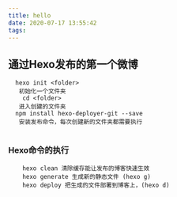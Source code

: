 ```yaml
---
title: hello
date: 2020-07-17 13:55:42
tags:
---
```

## 通过Hexo发布的第一个微博

```
  hexo init <folder>
   初始化一个文件夹
    cd <folder>
   进入创建的文件夹
  npm install hexo-deployer-git --save
   安装发布命令，每次创建新的文件夹都需要执行
    
```
### Hexo命令的执行

``` 
    hexo clean 清除缓存能让发布的博客快速生效
    hexo generate 生成新的静态文件 (hexo g)
    hexo deploy 把生成的文件部署到博客上，(hexo d)
```


